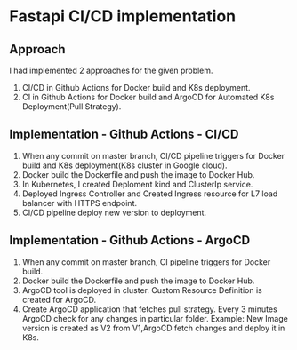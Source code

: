 # Fastapi CI/CD implementation

## Approach
I had implemented 2 approaches for the given problem. 
1) CI/CD in Github Actions for Docker build and K8s deployment.
2) CI in Github Actions for Docker build and ArgoCD for Automated K8s Deployment(Pull Strategy).

## Implementation - Github Actions - CI/CD
1) When any commit on master branch, CI/CD pipeline triggers for Docker build and K8s deployment(K8s cluster in Google cloud).
2) Docker build the Dockerfile and push the image to Docker Hub. 
3) In Kubernetes, I created Deploment kind and ClusterIp service.
4) Deployed Ingress Controller and Created Ingress resource for L7 load balancer with HTTPS endpoint.
5) CI/CD pipeline deploy new version to deployment.

## Implementation - Github Actions - ArgoCD
1) When any commit on master branch, CI pipeline triggers for Docker build.
2) Docker build the Dockerfile and push the image to Docker Hub. 
3) ArgoCD tool is deployed in cluster. Custom Resource Definition is created for ArgoCD.
4) Create ArgoCD application that fetches pull strategy. Every 3 minutes ArgoCD check for any changes in particular folder. Example: New Image version is created as V2 from V1,ArgoCD fetch changes and deploy it in K8s.
